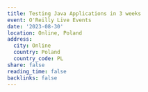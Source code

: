 ```yaml
---
title: Testing Java Applications in 3 weeks
event: O'Reilly Live Events
date: '2023-08-30'
location: Online, Poland
address:
  city: Online
  country: Poland
  country_code: PL
share: false
reading_time: false
backlinks: false
---
```

